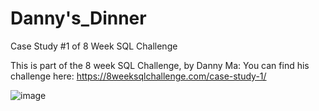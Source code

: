 # Danny's_Dinner
Case Study #1 of 8 Week SQL Challenge

This is part of the 8 week SQL Challenge, by Danny Ma:
You can find his challenge here: https://8weeksqlchallenge.com/case-study-1/

![image](https://user-images.githubusercontent.com/112572789/189135317-45e00532-9a90-4835-9572-c05cde7eca82.png)
